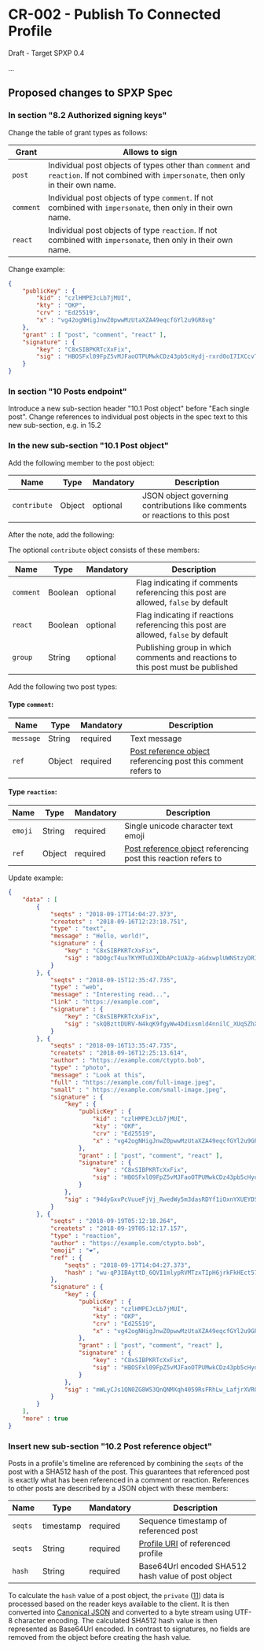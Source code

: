 # CR-002 - Publish To Connected Profile
Draft - Target SPXP 0.4

...

## Proposed changes to SPXP Spec

### In section "8.2 Authorized signing keys"

Change the table of grant types as follows:

| Grant | Allows to sign |
|---|---|
| `post` | Individual post objects of types other than `comment` and `reaction`. If not combined with `impersonate`, then only in their own name. |
| `comment` | Individual post objects of type `comment`. If not combined with `impersonate`, then only in their own name. |
| `react` | Individual post objects of type `reaction`. If not combined with `impersonate`, then only in their own name. |

Change example:
```json
{
    "publicKey" : {
        "kid" : "czlHMPEJcLb7jMUI",
        "kty" : "OKP",
        "crv" : "Ed25519",
        "x" : "vg42ogNHigJnwZ0pwwMzUtaXZA49eqcfGYl2u9GR8vg"
    },
    "grant" : [ "post", "comment", "react" ],
    "signature" : {
        "key" : "C8xSIBPKRTcXxFix",
        "sig" : "HBOSFxl09FpZ5vMJFaoOTPUMwkCDz43pb5cHydj-rxrd0oI7IXCcvTN_JhbZUJ7FR7VT2b0oCWfHRoZ26fzMAQ"
    }
}
```

### In section "10 Posts endpoint"

Introduce a new sub-section header "10.1 Post object" before "Each single post". Change references to individual post
objects in the spec text to this new sub-section, e.g. in 15.2

### In the new sub-section "10.1 Post object"

Add the following member to the post object:

| Name | Type | Mandatory | Description |
|---|---|---|---|
| `contribute` | Object | optional | JSON object governing contributions like comments or reactions to this post |

After the note, add the following:

The optional `contribute` object consists of these members:

| Name | Type | Mandatory | Description |
|---|---|---|---|
| `comment` | Boolean | optional | Flag indicating if comments referencing this post are allowed, `false` by default |
| `react` | Boolean | optional | Flag indicating if reactions referencing this post are allowed, `false` by default |
| `group` | String | optional | Publishing group in which comments and reactions to this post must be published |

Add the following two post types:

#### Type `comment`:
| Name | Type | Mandatory | Description |
|---|---|---|---|
| `message` | String | required | Text message |
| `ref` | Object | required | [Post reference object](#102-post-reference-object) referencing post this comment refers to|

#### Type `reaction`:
| Name | Type | Mandatory | Description |
|---|---|---|---|
| `emoji` | String | required | Single unicode character text emoji |
| `ref` | Object | required | [Post reference object](#102-post-reference-object) referencing post this reaction refers to|

Update example:
```json
{
    "data" : [
        {
            "seqts" : "2018-09-17T14:04:27.373",
            "createts" : "2018-09-16T12:23:18.751",
            "type" : "text",
            "message" : "Hello, world!",
            "signature" : {
                "key" : "C8xSIBPKRTcXxFix",
                "sig" : "bDOgcT4uxTKYMTuOJXDbAPc1UA2p-aGdxwplUWNStzyDRIRPu9UxaTU1IoZ1ELjBY5iRf4FEBPV09Uw9TOYuCA"
            }
        }, {
            "seqts" : "2018-09-15T12:35:47.735",
            "type" : "web",
            "message" : "Interesting read...",
            "link" : "https://example.com",
            "signature" : {
                "key" : "C8xSIBPKRTcXxFix",
                "sig" : "skQBzttDURV-N4kqK9fgyWw4Ddixsmld4nnilC_XUqSZhXfeNfw_4PrIlLwaFdHDTO-au4iaZM64oSWLP-z0BA"
            }
        }, {
            "seqts" : "2018-09-16T13:35:47.735",
            "createts" : "2018-09-16T12:25:13.614",
            "author" : "https://example.com/ctypto.bob",
            "type" : "photo",
            "message" : "Look at this",
            "full" : "https://example.com/full-image.jpeg",
            "small" : " https://example.com/small-image.jpeg",
            "signature" : {
                "key" : {
                    "publicKey" : {
                        "kid" : "czlHMPEJcLb7jMUI",
                        "kty" : "OKP",
                        "crv" : "Ed25519",
                        "x" : "vg42ogNHigJnwZ0pwwMzUtaXZA49eqcfGYl2u9GR8vg"
                    },
                    "grant" : [ "post", "comment", "react" ],
                    "signature" : {
                        "key" : "C8xSIBPKRTcXxFix",
                        "sig" : "HBOSFxl09FpZ5vMJFaoOTPUMwkCDz43pb5cHydj-rxrd0oI7IXCcvTN_JhbZUJ7FR7VT2b0oCWfHRoZ26fzMAQ"
                    }
                },
                "sig" : "94dyGxvPcVuueFjVj_RwedWy5m3dasRDYf1iOxnYXUEYDS33LYzn9kqe6aIRMZchxWqlM1K_fX-uHVFDRjzSAg"
            }
        }, {
            "seqts" : "2018-09-19T05:12:18.264",
            "createts" : "2018-09-19T05:12:17.157",
            "type" : "reaction",
            "author" : "https://example.com/ctypto.bob",
            "emoji" : "❤",
            "ref" : {
                "seqts" : "2018-09-17T14:04:27.373",
                "hash" : "wu-qP3IBAyttD_6QVI1mlypRVMTzxTIpH6jrkFkHEct57bHN2xBj0GYvaniLPiVgLNJxqSwDCMaPMEYYzprVWg"
            },
            "signature" : {
                "key" : {
                    "publicKey" : {
                        "kid" : "czlHMPEJcLb7jMUI",
                        "kty" : "OKP",
                        "crv" : "Ed25519",
                        "x" : "vg42ogNHigJnwZ0pwwMzUtaXZA49eqcfGYl2u9GR8vg"
                    },
                    "grant" : [ "post", "comment", "react" ],
                    "signature" : {
                        "key" : "C8xSIBPKRTcXxFix",
                        "sig" : "HBOSFxl09FpZ5vMJFaoOTPUMwkCDz43pb5cHydj-rxrd0oI7IXCcvTN_JhbZUJ7FR7VT2b0oCWfHRoZ26fzMAQ"
                    }
                },
                "sig" : "mWLyCJs1QN0ZG8W53QnQNMXqh4059RsFRhLw_LafjrXVRQFnEoioYyG-KfZbyTsiCXmvABiDAberRF8doPyDAA"
            }
        }
    ],
    "more" : true
}
```

### Insert new sub-section "10.2 Post reference object"
Posts in a profile's timeline are referenced by combining the `seqts` of the post with a SHA512 hash of the post. This
guarantees that referenced post is exactly what has been referenced in a comment or reaction. References to other posts
are described by a JSON object with these members:

| Name | Type | Mandatory | Description |
|---|---|---|---|
| `seqts` | timestamp | required | Sequence timestamp of referenced post |
| `seqts` | String | required | [Profile URI](#12-profile-uri) of referenced profile |
| `hash` | String | required | Base64Url encoded SHA512 hash value of post object |

To calculate the `hash` value of a post object, the `private` ([11](#11-private-data)) data is processed based on the
reader keys available to the client. It is then converted into [Canonical JSON](#811-canonical-json) and converted to a
byte stream using UTF-8 character encoding. The calculated SHA512 hash value is then represented as Base64Url encoded.
In contrast to signatures, no fields are removed from the object before creating the hash value.
